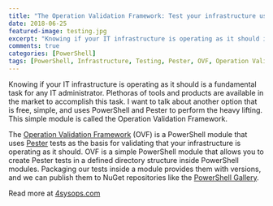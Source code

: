 ```yaml
---
title: "The Operation Validation Framework: Test your infrastructure using Pester"
date: 2018-06-25
featured-image: testing.jpg
excerpt: "Knowing if your IT infrastructure is operating as it should is a fundamental task for any IT administrator. There are a plethora of tools and products available in the market to accomplish this task. I want to talk about another option that is free, simple, and uses PowerShell and Pester to perform the heavy lifting. This simple module is called the Operation Validation Framework."
comments: true
categories: [PowerShell]
tags: [PowerShell, Infrastructure, Testing, Pester, OVF, Operation Validation]
---
```


Knowing if your IT infrastructure is operating as it should is a fundamental task for any IT administrator. Plethoras of tools and products are available in the market to accomplish this task. I want to talk about another option that is free, simple, and uses PowerShell and Pester to perform the heavy lifting. This simple module is called the Operation Validation Framework.

The [Operation Validation Framework](https://github.com/PowerShell/Operation-Validation-Framework) (OVF) is a PowerShell module that uses [Pester](https://4sysops.com/archives/an-introduction-to-infrastructure-testing-with-powershell-pester/) tests as the basis for validating that your infrastructure is operating as it should. OVF is a simple PowerShell module that allows you to create Pester tests in a defined directory structure inside PowerShell modules. Packaging our tests inside a module provides them with versions, and we can publish them to NuGet repositories like the [PowerShell Gallery](https://www.powershellgallery.com/).

Read more at [4sysops.com](https://4sysops.com/archives/the-operation-validation-framework-test-your-infrastructure-using-pester/)
